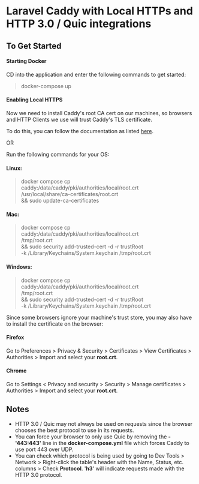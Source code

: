# Laravel Caddy with Local HTTPs and HTTP 3.0 / Quic integrations

## To Get Started

#### Starting Docker

CD into the application and enter the following commands to get started:

> docker-compose up

#### Enabling Local HTTPS

Now we need to install Caddy's root CA cert on our machines, so browsers and HTTP Clients we use will trust Caddy's 
TLS certificate.

To do this, you can follow the documentation as listed [here](https://caddyserver.com/docs/running#local-https-with-docker).

OR

Run the following commands for your OS:

#### Linux:
> docker compose cp \
caddy:/data/caddy/pki/authorities/local/root.crt \
/usr/local/share/ca-certificates/root.crt \
&& sudo update-ca-certificates

#### Mac:
> docker compose cp \
caddy:/data/caddy/pki/authorities/local/root.crt \
/tmp/root.crt \
&& sudo security add-trusted-cert -d -r trustRoot \
-k /Library/Keychains/System.keychain /tmp/root.crt

#### Windows:
> docker compose cp \
caddy:/data/caddy/pki/authorities/local/root.crt \
/tmp/root.crt \
&& sudo security add-trusted-cert -d -r trustRoot \
-k /Library/Keychains/System.keychain /tmp/root.crt

Since some browsers ignore your machine's trust store, you may also have to install the certificate on the browser:

#### Firefox

Go to Preferences > Privacy & Security > Certificates > View Certificates > Authorities > Import and select your **root.crt**.

#### Chrome

Go to Settings < Privacy and security > Security > Manage certificates > Authorities > Import and select your **root.crt**.

## Notes

- HTTP 3.0 / Quic may not always be used on requests since the browser chooses the best protocol to use in its requests.
- You can force your browser to only use Quic by removing the **- '443:443'** line in the **docker-compose.yml** file which
forces Caddy to use port 443 over UDP.
- You can check which protocol is being used by going to Dev Tools > Network > Right-click the table's header with the Name,
Status, etc. columns > Check **Protocol**. '**h3**' will indicate requests made with the HTTP 3.0 protocol.
